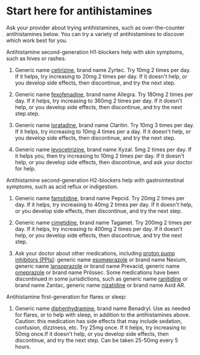 # Start here for antihistamines

Ask your provider about trying antihistamines, such as over-the-counter antihistamines below. You can try a variety of antihistamines to discover which work best for you.

Antihistamine second-generation H1-blockers help with skin symptoms, such as hives or rashes.

1. Generic name [cetirizine](../cetirizine/), brand name Zyrtec. Try 10mg 2 times per day. If it helps, try increasing to 20mg 2 times per day. If it doesn't help, or you develop side effects, then discontinue, and try the next step.

2. Generic name [fexofenadine](../fexofenadine/), brand name Allegra. Try 180mg 2 times per day. If it helps, try increasing to 360mg 2 times per day. If it doesn't help, or you develop side effects, then discontinue, and try the next step.step.

3. Generic name [loratadine](../loratadine/), brand name Claritin. Try 10mg 3 times per day. If it helps, try increasing to 10mg 4 times per a day. If it doesn't help, or you develop side effects, then discontinue, and try the next step.

4. Generic name [levocetirizine](../levocetirizine/), brand name Xyzal. 5mg 2 times per day. If it helps you, then try increasing to 10mg 2 times per day. If it doesn't help, or you develop side effects, then discontinue, and ask your doctor for help.

Antihistamine second-generation H2-blockers help with gastrointestinal symptoms, such as acid reflux or indigestion.

1. Generic name [famotidine](../famotidine/), brand name Pepcid. Try 20mg 2 times per day. If it helps, try increasing to 40mg 2 times per day. If it doesn't help, or you develop side effects, then discontinue, and try the next step.

2. Generic name [cimetidine](../cimetidine/), brand name Tagamet. Try 200mg 2 times per day. If it helps, try increasing to 400mg 2 times per day. If it doesn't help, or you develop side effects, then discontinue, and try the next step.

3. Ask your doctor about other medications, including [proton pump inhibitors (PPIs)](../proton-pump-inhibitors/): generic name [esomeprazole](../esomeprazole/) or brand name Nexium, generic name [lansoprazole](../lansoprazole) or brand name Prevacid, generic name [omeprazole](../omeprazole/) or brand name Prilosec. Some medications have been discontinued in some jurisdictions, such as generic name [ranitidine](../ranitidine/) or brand name Zantac, generic name [nizatidine](../nizatidine) or brand name Axid AR.

Antihistamine first-generation for flares or sleep:

1. Generic name [diphenhydramine](../diphenhydramine/), brand name Benadryl. Use as needed for flares, or to help with sleep, in addition to the antihistamines above. Caution: this medication has side effects that may include sedation, confusion, dizziness, etc. Try 25mg once. If it helps, try increasing to 50mg once.If it doesn't help, or you develop side effects, then discontinue, and try the next step. Can be taken 25-50mg every 5 hours.
